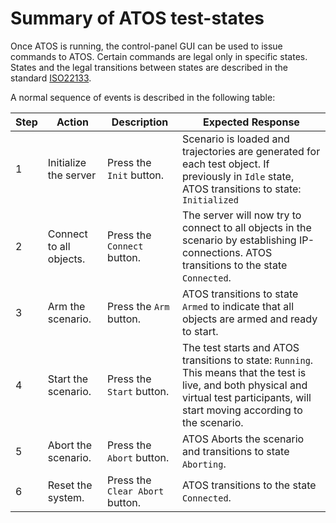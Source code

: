 # Summary of ATOS test-states

Once ATOS is running, the control-panel GUI can be used to issue commands to ATOS. Certain commands are legal only in specific states. States and the legal transitions between states are described in the standard [ISO22133](https://www.iso.org/standard/78970.html).

A normal sequence of events is described in the following table:    

| Step | Action | Description | Expected Response |
|------|------|------|------|
| 1 | Initialize the server | Press the `Init` button. | Scenario is loaded and trajectories are generated for each test object. If previously in `Idle` state, ATOS transitions to state: `Initialized` |
| 2 | Connect to all objects. | Press the `Connect` button. | The server will now try to connect to all objects in the scenario by establishing IP-connections. ATOS transitions to the state `Connected`.
| 3 | Arm the scenario. | Press the `Arm` button. |  ATOS transitions to state `Armed` to indicate that all objects are armed and ready to start. | 
| 4 | Start the scenario. | Press the `Start` button. | The test starts and ATOS transitions to state: `Running`. This means that the test is live, and both physical and virtual test participants, will start moving according to the scenario. |
| 5 | Abort the scenario. | Press the `Abort` button. | ATOS Aborts the scenario and transitions to state `Aborting`. |
| 6 | Reset the system. | Press the `Clear Abort` button. | ATOS transitions to the state `Connected`. |

